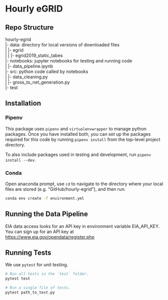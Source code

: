 # Hourly eGRID

## Repo Structure
hourly-egrid  
|- data: directory for local versions of downloaded files  
|   |- egrid  
|   |   |- egrid2019_static_tabes  
|- notebooks: jupyter notebooks for testing and running code  
|   |- data_pipeline.ipynb  
|- src: python code called by notebooks  
|   |- data_cleaning.py  
|   |- gross_to_net_generation.py  
|- test  

## Installation

### Pipenv

This package uses `pipenv` and `virtualenvwrapper` to manage python packages.
Once you have installed both, you can set up the packages required for this code
by running `pipenv install` from the top-level project directory.

To also include packages used in testing and development, run `pipenv install --dev`.

### Conda

Open anaconda prompt, use `cd` to navigate to the directory where your local files are stored (e.g. "GitHub/hourly-egrid"), and then run:

```bash
conda env create -f environment.yml
```

## Running the Data Pipeline

EIA data access looks for an API key in environment variable EIA_API_KEY.
You can sign up for an API key at https://www.eia.gov/opendata/register.php


## Running Tests

We use `pytest` for unit testing.

```bash
# Run all tests in the `test` folder.
pytest test

# Run a single file of tests.
pytest path_to_test.py
```
